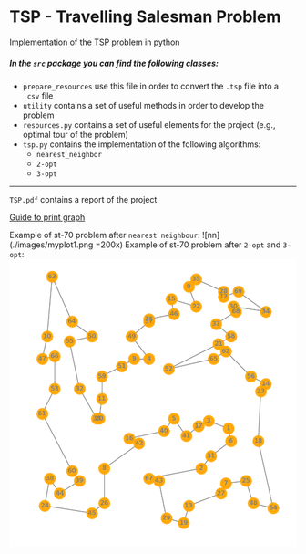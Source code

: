 # TSP - Travelling Salesman Problem

Implementation of the TSP problem in python

##### In the `src` package you can find the following classes:

- `prepare_resources` use this file in order to convert the `.tsp` file into a `.csv` file
- `utility` contains a set of useful methods in order to develop the problem
- `resources.py` contains a set of useful elements for the project (e.g., optimal tour of the problem)
- `tsp.py` contains the implementation of the following algorithms: 
  * `nearest_neighbor`
  * `2-opt`
  * `3-opt`

---
`TSP.pdf` contains a report of the project

[Guide to print graph](https://codereview.stackexchange.com/questions/208387/2-opt-algorithm-for-the-traveling-salesman-and-or-sro)


Example of st-70 problem after `nearest neighbour`:
![nn](./images/myplot1.png =200x)
Example of st-70 problem after `2-opt` and `3-opt`:
![opt](./images/myplot2.png)
